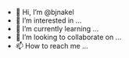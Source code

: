 - 👋 Hi, I’m @bjnakel
- 👀 I’m interested in ...
- 🌱 I’m currently learning ...
- 💞️ I’m looking to collaborate on ...
- 📫 How to reach me ...

<!---
bjnakel/bjnakel is a ✨ special ✨ repository because its `README.md` (this file) appears on your GitHub profile.
You can click the Preview link to take a look at your changes.
--->
